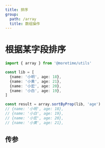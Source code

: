 ```yaml
---
title: 排序
group:
  path: /array
  title: 数组操作
---
```


# 根据某字段排序

```ts
import { array } from '@moretime/utils'

const lib = [
  {name: '小明', age: 18},
  {name: '小黄', age: 21},
  {name: '小宏', age: 20},
  {name: '小白', age: 19},
]

const result = array.sortByProp(lib, 'age')
// {name: '小明', age: 18},
// {name: '小白', age: 19},
// {name: '小宏', age: 20},
// {name: '小黄', age: 21},
```

## 传参
<CApi
  params="[
    {keyword: 'param0', type: '(T extends Record<string, any>)[]', description: '待排序数组', required: true},
    {keyword: 'param1', type: 'keyof T', description: '排序字段', required: true},
  ]">
</CApi>
